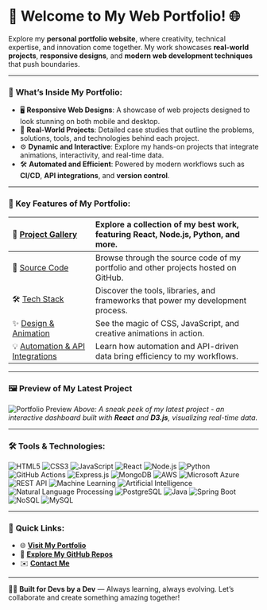 # 🌟 Welcome to My Web Portfolio! 🌐

Explore my **personal portfolio website**, where creativity, technical expertise, and innovation come together. My work showcases **real-world projects**, **responsive designs**, and **modern web development techniques** that push boundaries.

---

### 🚀 **What’s Inside My Portfolio**:
- 🖥️ **Responsive Web Designs**: A showcase of web projects designed to look stunning on both mobile and desktop.
- 💼 **Real-World Projects**: Detailed case studies that outline the problems, solutions, tools, and technologies behind each project.
- ⚙️ **Dynamic and Interactive**: Explore my hands-on projects that integrate animations, interactivity, and real-time data.
- 🛠️ **Automated and Efficient**: Powered by modern workflows such as **CI/CD**, **API integrations**, and **version control**.

---

### **🌟 Key Features of My Portfolio**:

| 🎯 [Project Gallery](#) | Explore a collection of my best work, featuring **React**, **Node.js**, **Python**, and more. |
| :-- | :-- |
| 📂 [Source Code](https://github.com/dakshgoti14) | Browse through the source code of my portfolio and other projects hosted on GitHub. |
| 🛠️ [Tech Stack](#) | Discover the tools, libraries, and frameworks that power my development process. |
| ✨ [Design & Animation](#) | See the magic of CSS, JavaScript, and creative animations in action. |
| 💡 [Automation & API Integrations](#) | Learn how automation and API-driven data bring efficiency to my workflows. |

---

### 🖼️ **Preview of My Latest Project**

![Portfolio Preview](https://via.placeholder.com/800x400.png](https://your-animated-image-link.com/animated-image.gif)](https://images.squarespace-cdn.com/content/v1/5769fc401b631bab1addb2ab/1541580611624-TE64QGKRJG8SWAIUS7NS/ke17ZwdGBToddI8pDm48kPoswlzjSVMM-SxOp7CV59BZw-zPPgdn4jUwVcJE1ZvWQUxwkmyExglNqGp0IvTJZamWLI2zvYWH8K3-s_4yszcp2ryTI0HqTOaaUohrI8PI6FXy8c9PWtBlqAVlUS5izpdcIXDZqDYvprRqZ29Pw0o/coding-freak.gif))  
*Above: A sneak peek of my latest project - an interactive dashboard built with **React** and **D3.js**, visualizing real-time data.*

---

### 🛠️ **Tools & Technologies**:

![HTML5](https://img.shields.io/badge/HTML5-E34F26?style=for-the-badge&logo=html5&logoColor=white)
![CSS3](https://img.shields.io/badge/CSS3-1572B6?style=for-the-badge&logo=css3&logoColor=white)
![JavaScript](https://img.shields.io/badge/JavaScript-F7DF1E?style=for-the-badge&logo=javascript&logoColor=black)
![React](https://img.shields.io/badge/React-61DAFB?style=for-the-badge&logo=react&logoColor=black)
![Node.js](https://img.shields.io/badge/Node.js-43853D?style=for-the-badge&logo=node.js&logoColor=white)
![Python](https://img.shields.io/badge/Python-3776AB?style=for-the-badge&logo=python&logoColor=white)
![GitHub Actions](https://img.shields.io/badge/GitHub_Actions-2088FF?style=for-the-badge&logo=github-actions&logoColor=white)
![Express.js](https://img.shields.io/badge/Express.js-404D59?style=for-the-badge&logo=express&logoColor=white)
![MongoDB](https://img.shields.io/badge/MongoDB-47A248?style=for-the-badge&logo=mongodb&logoColor=white)
![AWS](https://img.shields.io/badge/AWS-FF9900?style=for-the-badge&logo=amazon-aws&logoColor=white)
![Microsoft Azure](https://img.shields.io/badge/Microsoft_Azure-0078D4?style=for-the-badge&logo=microsoft-azure&logoColor=white)
![REST API](https://img.shields.io/badge/REST_API-0052CC?style=for-the-badge&logo=api&logoColor=white)
![Machine Learning](https://img.shields.io/badge/Machine_Learning-FF6F00?style=for-the-badge&logo=tensorflow&logoColor=white)
![Artificial Intelligence](https://img.shields.io/badge/Artificial_Intelligence-0277BD?style=for-the-badge&logo=ai&logoColor=white)
![Natural Language Processing](https://img.shields.io/badge/Natural_Language_Processing-FF6F61?style=for-the-badge&logo=nlp&logoColor=white)
![PostgreSQL](https://img.shields.io/badge/PostgreSQL-336791?style=for-the-badge&logo=postgresql&logoColor=white)
![Java](https://img.shields.io/badge/Java-007396?style=for-the-badge&logo=java&logoColor=white)
![Spring Boot](https://img.shields.io/badge/Spring_Boot-6DB33F?style=for-the-badge&logo=spring-boot&logoColor=white)
![NoSQL](https://img.shields.io/badge/NoSQL-3E6E93?style=for-the-badge&logo=nosql&logoColor=white)
![MySQL](https://img.shields.io/badge/MySQL-4479A1?style=for-the-badge&logo=mysql&logoColor=white)

---

### 🔗 **Quick Links**:

- 🌐 **[Visit My Portfolio](https://your-portfolio-link.com)**  
- 📂 **[Explore My GitHub Repos](https://github.com/yourusername)**  
- ✉️ **[Contact Me](mailto:your.email@example.com)**  

---

👨‍💻 **Built for Devs by a Dev** — Always learning, always evolving. Let’s collaborate and create something amazing together!

